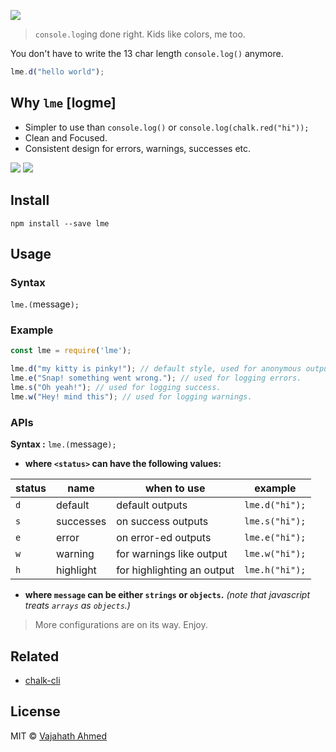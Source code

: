 ![](https://raw.githubusercontent.com/vajahath/lme/master/media/logo.png)

> `console.log`ing done right. Kids like colors, me too.

You don't have to write the 13 char length `console.log()` anymore.

```javascript
lme.d("hello world");
```

## Why `lme` [logme]
- Simpler to use than `console.log()` or `console.log(chalk.red("hi"));`
- Clean and Focused.
- Consistent design for errors, warnings, successes etc.

![](https://raw.githubusercontent.com/vajahath/lme/master/media/str-img.png)
![](https://raw.githubusercontent.com/vajahath/lme/master/media/obj-img.png)

## Install

```shell
npm install --save lme
```

## Usage

### Syntax

`lme.`<status>`(`message`);`

### Example
```javascript
const lme = require('lme');

lme.d("my kitty is pinky!"); // default style, used for anonymous outputs.
lme.e("Snap! something went wrong."); // used for logging errors.
lme.s("Oh yeah!"); // used for logging success.
lme.w("Hey! mind this"); // used for logging warnings.
```

### APIs

**Syntax :** `lme.`<status>`(`message`);`

- **where `<status>` can have the following values:**

| status        | name       | when to use                | example               |
| ------------- | ---------- | -------------------------- | --------------------- |
| `d`           | default    | default outputs            | `lme.d("hi");`        |
| `s`           | successes  | on success outputs         | `lme.s("hi");`        |
| `e`           | error      | on error-ed outputs        | `lme.e("hi");`        |
| `w`           | warning    | for warnings like output   | `lme.w("hi");`        |
| `h`           | highlight  | for highlighting an output | `lme.h("hi");`        |

- **where `message` can be either `strings` or `objects`.** *(note that javascript treats `arrays` as `objects`.)*

> More configurations are on its way.
> Enjoy.

## Related
- [chalk-cli](https://github.com/chalk/chalk-cli)

## License
MIT &copy; [Vajahath Ahmed](https://mycolorpad.blogspot.in)